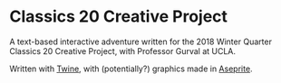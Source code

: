# Classics 20 Creative Project

A text-based interactive adventure written for the 2018 Winter Quarter Classics 20 Creative Project, with Professor Gurval at UCLA.

Written with [Twine](https://twinery.org/), with (potentially?) graphics made in [Aseprite](https://github.com/aseprite/aseprite/).
